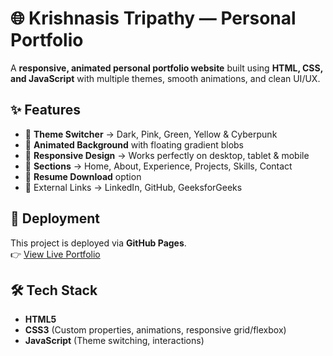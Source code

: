 # 🌐 Krishnasis Tripathy — Personal Portfolio

A **responsive, animated personal portfolio website** built using **HTML, CSS, and JavaScript** with multiple themes, smooth animations, and clean UI/UX.  

## ✨ Features
- 🎨 **Theme Switcher** → Dark, Pink, Green, Yellow & Cyberpunk  
- 🌈 **Animated Background** with floating gradient blobs  
- 📱 **Responsive Design** → Works perfectly on desktop, tablet & mobile  
- 📂 **Sections** → Home, About, Experience, Projects, Skills, Contact  
- 📄 **Resume Download** option  
- 🔗 External Links → LinkedIn, GitHub, GeeksforGeeks  

## 🚀 Deployment
This project is deployed via **GitHub Pages**.  
👉 [View Live Portfolio](https://your-username.github.io/your-repo-name/)  

## 🛠️ Tech Stack
- **HTML5**  
- **CSS3** (Custom properties, animations, responsive grid/flexbox)  
- **JavaScript** (Theme switching, interactions)
